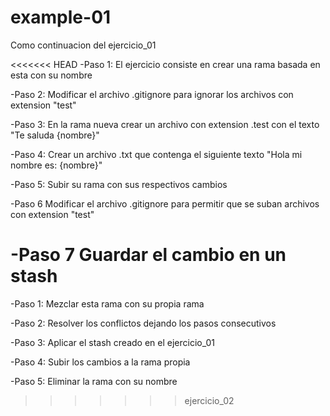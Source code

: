 # example-01
Como continuacion del ejercicio_01

<<<<<<< HEAD
-Paso 1: El ejercicio consiste en crear una rama basada en esta con su nombre

-Paso 2: Modificar el archivo .gitignore para ignorar los archivos con extension "test"

-Paso 3: En la rama nueva crear un archivo con extension .test con el texto "Te saluda {nombre}"

-Paso 4: Crear un archivo .txt que contenga el siguiente texto "Hola mi nombre es: {nombre}"

-Paso 5: Subir su rama con sus respectivos cambios

-Paso 6 Modificar el archivo .gitignore para permitir que se suban archivos con extension "test"

-Paso 7 Guardar el cambio en un stash
=======
-Paso 1: Mezclar esta rama con su propia rama

-Paso 2: Resolver los conflictos dejando los pasos consecutivos

-Paso 3: Aplicar el stash creado en el ejercicio_01

-Paso 4: Subir los cambios a la rama propia

-Paso 5: Eliminar la rama con su nombre
>>>>>>> ejercicio_02
